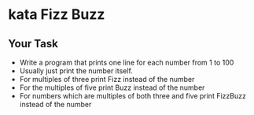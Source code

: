 # kata Fizz Buzz

## Your Task

 - Write a program that prints one line for each number from 1 to 100
 - Usually just print the number itself. 
 - For multiples of three print Fizz instead of the number 
 - For the multiples of five print Buzz instead of the number 
 - For numbers which are multiples of both three and five print FizzBuzz instead of the number
